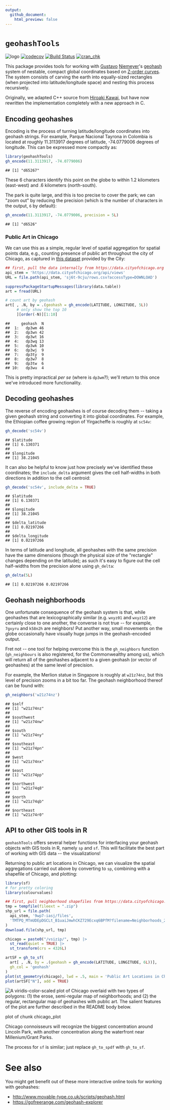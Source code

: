 ```yaml
---
output:
  github_document:
    html_preview: false
---
```




# `geohashTools`


![logo](logo.png "geohashTools")
[![codecov](https://codecov.io/gh/MichaelChirico/geohashTools/branch/master/graph/badge.svg)](https://app.codecov.io/gh/MichaelChirico/geohashTools?branch=master)
[![Build Status](https://app.travis-ci.com/MichaelChirico/geohashTools.svg?branch=master)](https://app.travis-ci.com/MichaelChirico/geohashTools)
[![cran\_chk](https://cranchecks.info/badges/flavor/release/geohashTools)](https://cran.r-project.org/web/checks/check_results_geohashTools.html)

This package provides tools for working with [Gustavo](https://github.com/niemeyer) [Niemeyer](https://twitter.com/gniemeyer)'s [geohash](https://en.wikipedia.org/wiki/Geohash) system of nestable, compact global coordinates based on [Z-order curves](https://en.wikipedia.org/wiki/Z-order_curve). The system consists of carving the earth into equally-sized rectangles (when projected into latitude/longitude space) and nesting this process recursively.

Originally, we adapted C++ source from [Hiroaki Kawai](https://github.com/hkwi), but have now rewritten the implementation completely with a new approach in C.

## Encoding geohashes

Encoding is the process of turning latitude/longitude coordinates into geohash strings. For example, Parque Nacional Tayrona in Colombia is located at roughly 11.3113917 degrees of latitude, -74.0779006 degrees of longitude. This can be expressed more compactly as:


```r
library(geohashTools)
gh_encode(11.3113917, -74.0779006)
```

```
## [1] "d65267"
```

These 6 characters identify this point on the globe to within 1.2 kilometers (east-west) and .6 kilometers (north-south).

The park is quite large, and this is too precise to cover the park; we can "zoom out" by reducing the precision (which is the number of characters in the output, `6` by default):


```r
gh_encode(11.3113917, -74.0779006, precision = 5L)
```

```
## [1] "d6526"
```

### Public Art in Chicago

We can use this as a simple, regular level of spatial aggregation for spatial points data, e.g., counting presence of public art throughout the city of Chicago, as captured in [this dataset](https://data.cityofchicago.org/Parks-Recreation/Parks-Public-Art/sj6t-9cju) provided by the City:


```r
## first, pull the data internally from https://data.cityofchicago.org
api_stem = 'https://data.cityofchicago.org/api/views'
URL = file.path(api_stem, 'sj6t-9cju/rows.csv?accessType=DOWNLOAD')

suppressPackageStartupMessages(library(data.table))
art = fread(URL)

# count art by geohash
art[ , .N, by = .(geohash = gh_encode(LATITUDE, LONGITUDE, 5L))
     # only show the top 10
     ][order(-N)][1:10]
```

```
##     geohash  N
##  1:   dp3wm 46
##  2:   dp3wn 42
##  3:   dp3wt 16
##  4:   dp3wq 13
##  5:   dp3wk 10
##  6:   dp3wj  9
##  7:   dp3ty  9
##  8:   dp3w7  8
##  9:   dp3tw  6
## 10:   dp3wu  4
```

This is pretty impractical _per se_ (where is `dp3wm`?); we'll return to this once we've introduced more functionality.

## Decoding geohashes

The reverse of encoding geohashes is of course decoding them -- taking a given geohash string and converting it into global coordinates. For example, the Ethiopian coffee growing region of Yirgacheffe is roughly at `sc54v`:


```r
gh_decode('sc54v')
```

```
## $latitude
## [1] 6.130371
## 
## $longitude
## [1] 38.21045
```

It can also be helpful to know just how precisely we've identified these coordinates; the `include_delta` argument gives the cell half-widths in both directions in addition to the cell centroid:


```r
gh_decode('sc54v', include_delta = TRUE)
```

```
## $latitude
## [1] 6.130371
## 
## $longitude
## [1] 38.21045
## 
## $delta_latitude
## [1] 0.02197266
## 
## $delta_longitude
## [1] 0.02197266
```

In terms of latitude and longitude, all geohashes with the same precision have the same dimensions (though the physical size of the "rectangle" changes depending on the latitude); as such it's easy to figure out the cell half-widths from the precision alone using `gh_delta`:


```r
gh_delta(5L)
```

```
## [1] 0.02197266 0.02197266
```

## Geohash neighborhoods

One unfortunate consequence of the geohash system is that, while geohashes that are lexicographically similar (e.g. `wxyz01` and `wxyz12`) are certainly close to one another, the converse is not true -- for example, `7gxyru` and `k58n2h` are neighbors! Put another way, small movements on the globe occasionally have visually huge jumps in the geohash-encoded output.

Fret not -- one tool for helping overcome this is the `gh_neighbors` function (`gh_neighbours` is also registered, for the Commonwealthy among us), which will return all of the geohashes adjacent to a given geohash (or vector of geohashes) at the same level of precision.

For example, the Merlion statue in Singapore is roughly at `w21z74nz`, but this level of precision zooms in a bit too far. The geohash neighborhood thereof can be found with:


```r
gh_neighbors('w21z74nz')
```

```
## $self
## [1] "w21z74nz"
## 
## $southwest
## [1] "w21z74nw"
## 
## $south
## [1] "w21z74ny"
## 
## $southeast
## [1] "w21z74pn"
## 
## $west
## [1] "w21z74nx"
## 
## $east
## [1] "w21z74pp"
## 
## $northwest
## [1] "w21z74q8"
## 
## $north
## [1] "w21z74qb"
## 
## $northeast
## [1] "w21z74r0"
```

## API to other GIS tools in R

`geohashTools` offers several helper functions for interfacing your geohash objects with GIS tools in R, namely `sp` and `sf`. This will facilitate the best part of working with GIS data -- the visualizations!

Returning to public art locations in Chicago, we can visualize the spatial aggregations carried out above by converting to `sp`, combining with a shapefile of Chicago, and plotting:


```r
library(sf)
# for pretty coloring
library(colourvalues)

## first, pull neighborhood shapefiles from https://data.cityofchicago.org
tmp = tempfile(fileext = ".zip")
shp_url = file.path(
  api_stem, '9wp7-iasj/files',
  'TMTPQ_MTmUDEpDGCLt_B1uaiJmwhCKZ729Ecxq6BPfM?filename=Neighborhoods_2012.zip'
)
download.file(shp_url, tmp)

chicago = paste0("/vsizip/", tmp) |>
  st_read(quiet = TRUE) |>
  st_transform(crs = 4326L)

artSF = gh_to_sf(
  art[ , .N, by = .(geohash = gh_encode(LATITUDE, LONGITUDE, 6L))],
  gh_col = 'geohash'
)
plot(st_geometry(chicago), lwd = .5, main = 'Public Art Locations in Chicago')
plot(artSF["N"], add = TRUE)
```

<div class="figure">
<img src="README-chicago_plot-1.png" alt="A viridis-color-scaled plot of Chicago overlaid with two types  of polygons: (1) the erose, semi-regular map of neighborhoods; and (2)  the regular, rectangular map of geohashes with public art. The salient  features of the plot are further described in the README body below." width="\textwidth" />
<p class="caption">plot of chunk chicago_plot</p>
</div>

Chicago connoisseurs will recognize the biggest concentration around Lincoln Park, with another concentration along the waterfront near Millenium/Grant Parks.

The process for `sf` is similar; just replace `gh_to_spdf` with `gh_to_sf`.

# See also

You might get benefit out of these more interactive online tools for working with geohashes:

  - http://www.movable-type.co.uk/scripts/geohash.html
  - https://gofreerange.com/geohash-explorer
